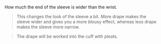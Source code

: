 

How much the end of the sleeve is wider than the wrist.

> This changes the look of the sleeve a bit. More drape makes the sleeve wider and gives you a more *blousy* effect, whereas less drape makes the sleeve more narrow.

> The drape will be worked into the cuff with pleats.

